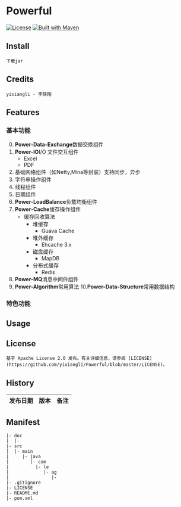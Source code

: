 
Powerful
====
[![License](https://img.shields.io/badge/License-Apache%202.0-blue.svg)](https://github.com/cyfonly/FLogger/blob/master/LICENSE)  [![Built with Maven](http://maven.apache.org/images/logos/maven-feather.png)](http://search.maven.org/#search%7Cga%7C1%7Ccyfonly)  

## Install
	下载jar

## Credits
	yixiangli - 李轶翔

## Features
### 基本功能
0. **Power-Data-Exchange**数据交换组件
1. **Power-IO**I/O 文件交互组件
    - Excel
    - PDF
2. 基础网络组件（如Netty,Mina等封装）支持同步，异步
3. 字符串操作组件
4. 线程组件
5. 日期组件
6. **Power-LoadBalance**负载均衡组件
7. **Power-Cache**缓存操作组件
    - 缓存回收算法
	    - 堆缓存
	        - Guava Cache
	    - 堆外缓存
	        - Ehcache 3.x
	    - 磁盘缓存
	        - MapDB
	    - 分布式缓存
	        - Redis
8. **Power-MQ**消息中间件组件
9. **Power-Algorithm**常用算法
10.**Power-Data-Structure**常用数据结构
	
### 特色功能

## Usage

## License
	基于 Apache License 2.0 发布。有关详细信息，请参阅 [LICENSE](https://github.com/yixiangli/Powerful/blob/master/LICENSE)。

## History
发布日期 | 版本 | 备注
--- | --- | --- 


## Manifest
	|- doc
	|  |- 
	|- src
	|  |- main
	|     |- java
	|        |- com
	|          |- le
	|             |- ag
	|                |- 
	|- .gitignore
	|- LICENSE
	|- README.md
	|- pom.xml